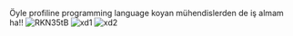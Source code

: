 Öyle profiline programming language koyan mühendislerden de iş almam ha!!
![RKN35tB](https://github.com/semihceltik/semihceltik/assets/56488622/3f7f7d33-b3d1-441c-b9c0-349a96e598e6)
![xd1](https://github.com/semihceltik/semihceltik/assets/56488622/be581758-3a20-42d0-a5b7-76f7dcaba6f9)
![xd2](https://github.com/semihceltik/semihceltik/assets/56488622/f1277542-853f-43c6-a097-32cfaa07a9df)

<!--
**semihceltik/semihceltik** is a ✨ _special_ ✨ repository because its `README.md` (this file) appears on your GitHub profile.



Here are some ideas to get you started:

- 🔭 I’m currently working on ...
- 🌱 I’m currently learning ...
- 👯 I’m looking to collaborate on ...
- 🤔 I’m looking for help with ...
- 💬 Ask me about ...
- 📫 How to reach me: ...
- 😄 Pronouns: ...
- ⚡ Fun fact: ...
-->
